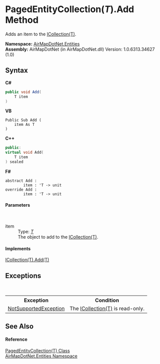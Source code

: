 # PagedEntityCollection(*T*).Add Method 
 

Adds an item to the <a href="http://msdn2.microsoft.com/en-us/library/92t2ye13" target="_blank">ICollection(T)</a>.

**Namespace:**&nbsp;<a href="98571a09-2783-53ee-6a50-029c1c8ea39b">AirMapDotNet.Entities</a><br />**Assembly:**&nbsp;AirMapDotNet (in AirMapDotNet.dll) Version: 1.0.6313.34627 (1.0)

## Syntax

**C#**<br />
``` C#
public void Add(
	T item
)
```

**VB**<br />
``` VB
Public Sub Add ( 
	item As T
)
```

**C++**<br />
``` C++
public:
virtual void Add(
	T item
) sealed
```

**F#**<br />
``` F#
abstract Add : 
        item : 'T -> unit 
override Add : 
        item : 'T -> unit 
```


#### Parameters
&nbsp;<dl><dt>item</dt><dd>Type: <a href="99a7744d-c2ac-49e0-1429-c6e44f367023">*T*</a><br />The object to add to the <a href="http://msdn2.microsoft.com/en-us/library/92t2ye13" target="_blank">ICollection(T)</a>.</dd></dl>

#### Implements
<a href="http://msdn2.microsoft.com/en-us/library/63ywd54z" target="_blank">ICollection(T).Add(T)</a><br />

## Exceptions
&nbsp;<table><tr><th>Exception</th><th>Condition</th></tr><tr><td><a href="http://msdn2.microsoft.com/en-us/library/8a7a4e64" target="_blank">NotSupportedException</a></td><td>The <a href="http://msdn2.microsoft.com/en-us/library/92t2ye13" target="_blank">ICollection(T)</a> is read-only.</td></tr></table>

## See Also


#### Reference
<a href="99a7744d-c2ac-49e0-1429-c6e44f367023">PagedEntityCollection(T) Class</a><br /><a href="98571a09-2783-53ee-6a50-029c1c8ea39b">AirMapDotNet.Entities Namespace</a><br />